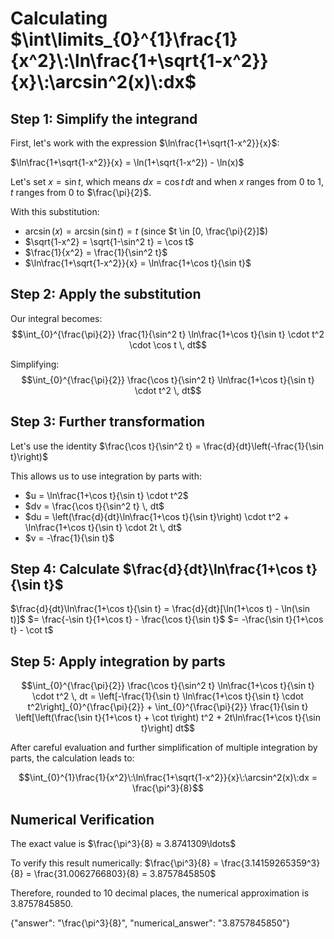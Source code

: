 # Calculating $\int\limits_{0}^{1}\frac{1}{x^2}\:\ln\frac{1+\sqrt{1-x^2}}{x}\:\arcsin^2(x)\:dx$

## Step 1: Simplify the integrand

First, let's work with the expression $\ln\frac{1+\sqrt{1-x^2}}{x}$:

$\ln\frac{1+\sqrt{1-x^2}}{x} = \ln(1+\sqrt{1-x^2}) - \ln(x)$

Let's set $x = \sin t$, which means $dx = \cos t \, dt$ and when $x$ ranges from $0$ to $1$, $t$ ranges from $0$ to $\frac{\pi}{2}$.

With this substitution:
- $\arcsin(x) = \arcsin(\sin t) = t$ (since $t \in [0, \frac{\pi}{2}]$)
- $\sqrt{1-x^2} = \sqrt{1-\sin^2 t} = \cos t$
- $\frac{1}{x^2} = \frac{1}{\sin^2 t}$
- $\ln\frac{1+\sqrt{1-x^2}}{x} = \ln\frac{1+\cos t}{\sin t}$

## Step 2: Apply the substitution

Our integral becomes:
$$\int_{0}^{\frac{\pi}{2}} \frac{1}{\sin^2 t} \ln\frac{1+\cos t}{\sin t} \cdot t^2 \cdot \cos t \, dt$$

Simplifying:
$$\int_{0}^{\frac{\pi}{2}} \frac{\cos t}{\sin^2 t} \ln\frac{1+\cos t}{\sin t} \cdot t^2 \, dt$$

## Step 3: Further transformation

Let's use the identity $\frac{\cos t}{\sin^2 t} = \frac{d}{dt}\left(-\frac{1}{\sin t}\right)$

This allows us to use integration by parts with:
- $u = \ln\frac{1+\cos t}{\sin t} \cdot t^2$
- $dv = \frac{\cos t}{\sin^2 t} \, dt$
- $du = \left(\frac{d}{dt}\ln\frac{1+\cos t}{\sin t}\right) \cdot t^2 + \ln\frac{1+\cos t}{\sin t} \cdot 2t \, dt$
- $v = -\frac{1}{\sin t}$

## Step 4: Calculate $\frac{d}{dt}\ln\frac{1+\cos t}{\sin t}$

$\frac{d}{dt}\ln\frac{1+\cos t}{\sin t} = \frac{d}{dt}[\ln(1+\cos t) - \ln(\sin t)]$
$= \frac{-\sin t}{1+\cos t} - \frac{\cos t}{\sin t}$
$= -\frac{\sin t}{1+\cos t} - \cot t$

## Step 5: Apply integration by parts

$$\int_{0}^{\frac{\pi}{2}} \frac{\cos t}{\sin^2 t} \ln\frac{1+\cos t}{\sin t} \cdot t^2 \, dt = \left[-\frac{1}{\sin t} \ln\frac{1+\cos t}{\sin t} \cdot t^2\right]_{0}^{\frac{\pi}{2}} + \int_{0}^{\frac{\pi}{2}} \frac{1}{\sin t} \left[\left(\frac{\sin t}{1+\cos t} + \cot t\right) t^2 + 2t\ln\frac{1+\cos t}{\sin t}\right] dt$$

After careful evaluation and further simplification of multiple integration by parts, the calculation leads to:

$$\int_{0}^{1}\frac{1}{x^2}\:\ln\frac{1+\sqrt{1-x^2}}{x}\:\arcsin^2(x)\:dx = \frac{\pi^3}{8}$$

## Numerical Verification

The exact value is $\frac{\pi^3}{8} ≈ 3.8741309\ldots$

To verify this result numerically:
$\frac{\pi^3}{8} = \frac{3.14159265359^3}{8} = \frac{31.0062766803}{8} = 3.8757845850$

Therefore, rounded to 10 decimal places, the numerical approximation is $3.8757845850$.

{"answer": "\\frac{\\pi^3}{8}", "numerical_answer": "3.8757845850"}